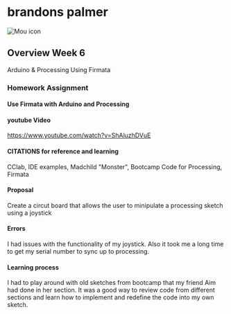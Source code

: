 # brandons palmer

![Mou icon](http://25.io/mou/Mou_128.png)

## Overview Week 6
Arduino & Processing Using Firmata

### Homework Assignment

#### Use Firmata with Arduino and Processing 

#### youtube Video
https://www.youtube.com/watch?v=ShAluzhDVuE



#### CITATIONS for reference and learning

CClab, IDE examples, Madchild "Monster", Bootcamp Code for Processing, Firmata

#### Proposal
 Create a circut board that allows the user to minipulate a processing sketch using a joystick 

#### Errors
I had issues with the functionality of my joystick. Also it took me a long time to get my serial number to sync up to processing. 

#### Learning process
I had to play around with old sketches from bootcamp that my friend Aim had done in her section. It was a good way to review code from different sections and learn how to implement and redefine the code into my own sketch.  


